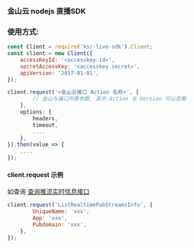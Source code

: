 ### 金山云 nodejs 直播SDK 

### 使用方式: 

```javascript
const Client = require('ksc-live-sdk').Client;
const client = new Client({
    accessKeyId: '<accesskey id>',
    secretAccessKey: '<accesskey secret>',
    apiVersion: '2017-01-01',
});

client.request('<金山云接口 Action 名称>', {
        // 金山与接口所需参数, 其中 Action 与 Version 可以忽略
    },
    options: {
        headers,
        timeout,
        ....
    },
}).then(value => {
    ....
});
```

#### client.request 示例
如查询 [查询推流实时信息接口](https://docs.ksyun.com/documents/1081)
```javascript
client.request('ListRealtimePubStreamsInfo', {
        UniqueName: 'xxx',
        App: 'xxx',
        Pubdomain: 'xxx',
    },
});
```
